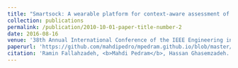 ```yaml
---
title: "Smartsock: A wearable platform for context-aware assessment of ankle edema"
collection: publications
permalink: /publication/2010-10-01-paper-title-number-2
date: 2016-08-16
venue: '38th Annual International Conference of the IEEE Engineering in Medicine and Biology Society (EMBC)'
paperurl: 'https://github.com/mahdipedro/mpedram.github.io/blob/master/files/SmartSock_A_Wearable_Platform_for_Contex.pdf'
citation: 'Ramin Fallahzadeh, <b>Mahdi Pedram</b>, Hassan Ghasemzadeh. (2016). &quot;Smartsock: A wearable platform for context-aware assessment of ankle edema.&quot; <i>38th Annual International Conference of the IEEE Engineering in Medicine and Biology Society (EMBC)</i>.'
---
```

